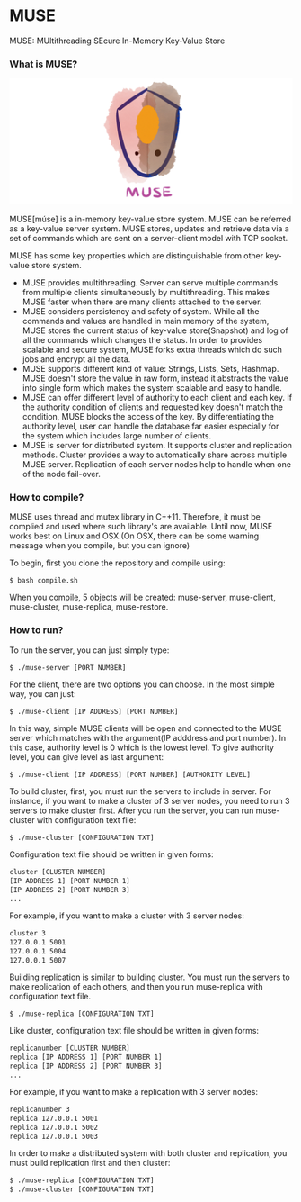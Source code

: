 # MUSE
MUSE: MUltithreading SEcure In-Memory Key-Value Store

### What is MUSE?

![logo](readme_src/MUSE_LOGO.png "MUSE")

MUSE[múse] is a in-memory key-value store system. MUSE can be referred as a key-value server system. MUSE stores, updates and retrieve data via a set of commands which are sent on a server-client model with TCP socket. 

MUSE has some key properties which are distinguishable from other key-value store system.

* MUSE provides multithreading. Server can serve multiple commands from multiple clients simultaneously by multithreading. This makes MUSE faster when there are many clients attached to the server.
* MUSE considers persistency and safety of system. While all the commands and values are handled in main memory of the system, MUSE stores the current status of key-value store(Snapshot) and log of all the commands which changes the status. In order to provides scalable and secure system, MUSE forks extra threads which do such jobs and encrypt all the data.
* MUSE supports different kind of value: Strings, Lists, Sets, Hashmap. MUSE doesn't store the value in raw form, instead it abstracts the value into single form which makes the system scalable and easy to handle.
* MUSE can offer different level of authority to each client and each key. If the authority condition of clients and requested key doesn't match the condition, MUSE blocks the access of the key. By differentiating the authority level, user can handle the database far easier especially for the system which includes large number of clients.
* MUSE is server for distributed system. It supports cluster and replication methods. Cluster provides a way to automatically share across multiple MUSE server. Replication of each server nodes help to handle when one of the node fail-over.

### How to compile?

MUSE uses thread and mutex library in C++11. Therefore, it must be complied and used where such library's are available.
Until now, MUSE works best on Linux and OSX.(On OSX, there can be some warning message when you compile, but you can ignore)

To begin, first you clone the repository and compile using:

    $ bash compile.sh

When you compile, 5 objects will be created: muse-server, muse-client, muse-cluster, muse-replica, muse-restore.

### How to run?

To run the server, you can just simply type:

    $ ./muse-server [PORT NUMBER]

For the client, there are two options you can choose. In the most simple way, you can just:

    $ ./muse-client [IP ADDRESS] [PORT NUMBER]

In this way, simple MUSE clients will be open and connected to the MUSE server which matches with the argument(IP adddress and port number). In this case, authority level is 0 which is the lowest level.
To give authority level, you can give level as last argument:

    $ ./muse-client [IP ADDRESS] [PORT NUMBER] [AUTHORITY LEVEL]
    
To build cluster, first, you must run the servers to include in server. For instance, if you want to make a cluster of 3 server nodes, you need to run 3 servers to make cluster first. After you run the server, you can run muse-cluster with configuration text file:

    $ ./muse-cluster [CONFIGURATION TXT]

Configuration text file should be written in given forms:

    cluster [CLUSTER NUMBER]
    [IP ADDRESS 1] [PORT NUMBER 1]
    [IP ADDRESS 2] [PORT NUMBER 3]
    ...

For example, if you want to make a cluster with 3 server nodes:

    cluster 3
    127.0.0.1 5001
    127.0.0.1 5004
    127.0.0.1 5007

Building replication is similar to building cluster. You must run the servers to make replication of each others, and then you run muse-replica with configuration text file.


    $ ./muse-replica [CONFIGURATION TXT]

Like cluster, configuration text file should be written in given forms:

    replicanumber [CLUSTER NUMBER]
    replica [IP ADDRESS 1] [PORT NUMBER 1]
    replica [IP ADDRESS 2] [PORT NUMBER 3]
    ...

For example, if you want to make a replication with 3 server nodes:

    replicanumber 3
    replica 127.0.0.1 5001
    replica 127.0.0.1 5002
    replica 127.0.0.1 5003

In order to make a distributed system with both cluster and replication, you must build replication first and then cluster:

    $ ./muse-replica [CONFIGURATION TXT]
    $ ./muse-cluster [CONFIGURATION TXT]

